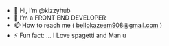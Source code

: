 - 👋 Hi, I’m @kizzyhub
- 🌱 I’m a FRONT END DEVELOPER
- 📫 How to reach me ( bellokazeem908@gmail.com )
- ⚡ Fun fact: ... I Love spagetti and Man u 

<!---
kizzyhub/kizzyhub is a ✨ special ✨ repository because its `README.md` (this file) appears on your GitHub profile.
You can click the Preview link to take a look at your changes.
--->
